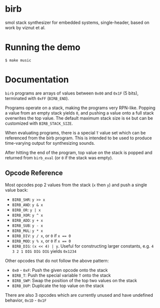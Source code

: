 # birb
smol stack synthesizer for embedded systems, single-header, based on work by viznut et al.

# Running the demo

    $ make music

# Documentation

`birb` programs are arrays of values between `0x00` and `0x1F` (5 bits), terminated with `0xFF` (`BIRB_END`). 

Programs operate on a stack, making the programs very RPN-like. Popping a value from an empty stack yields `0`, and pushing a value onto a full stack overwrites the top value. The default maximum stack size is `64` but can be customized with `BIRB_STACK_SIZE`.

When evaluating programs, there is a special `T` value set which can be referenced from the birb program. This is intended to be used to produce time-varying output for synthesizing sounds.

After hitting the end of the program, top value on the stack is popped and returned from `birb_eval` (or `0` if the stack was empty).

## Opcode Reference

Most opcodes pop 2 values from the stack (`x` then `y`) and push a single value back:
- `BIRB_SHR`: `y >> x`
- `BIRB_AND`: `y & x`
- `BIRB_OR`: `y | x`
- `BIRB_XOR`: `y ^ x`
- `BIRB_ADD`: `y + x`
- `BIRB_SUB`: `y - x`
- `BIRB_MUL`: `y * x`
- `BIRB_DIV`: `y / x`, or `0` if `x == 0`
- `BIRB_MOD`: `y % x`, or `0` if `x == 0`
- `BIRB_DIG`: `(x << 4) | y`. Useful for constructing larger constants, e.g. `4 3 2 1 DIG DIG DIG` yields `0x1234`

Other opcodes that do not follow the above pattern:
- `0x0` - `0xF`: Push the given opcode onto the stack
- `BIRB_T`: Push the special variable `T` onto the stack
- `BIRB_SWP`: Swap the position of the top two values on the stack
- `BIRB_DUP`: Duplicate the top value on the stack

There are also 3 opcodes which are currently unused and have undefined behavior, `0x1D` - `0x1F`
